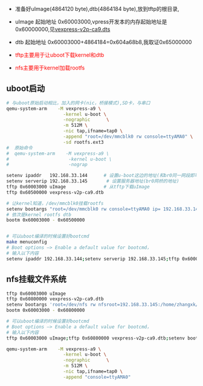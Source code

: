 - 准备好uImage(4864120 byte),dtb(4864184 byte),放到tftp的根目录,
- uImage 起始地址 0x60003000,vpress开发本的内存起始地址是0x60000000,见[vexpress-v2p-ca9.dts](设备树demo/vexpress-v2p-ca9.dts)
- dtb 起始地址 0x60003000+4864184=0x604a68b8,我取证0x65000000

- <font color=red>tftp主要用于让uboot下载kernel和dtb
- nfs主要用于kernel加载rootfs</font>
## uboot启动
```sh
# 与uboot原始启动相比，加入的网卡(nic，桥接模式),SD卡，与串口
qemu-system-arm    -M vexpress-a9 \
                     -kernel u-boot \
                     -nographic      \
                     -m 512M \
                     -nic tap,ifname=tap0 \
                     -append "root=/dev/mmcblk0 rw console=ttyAMA0" \
                     -sd rootfs.ext3
#  原始命令
#  qemu-system-arm    -M vexpress-a9 \
#                      -kernel u-boot \
#                      -nograp
```

```sh
setenv ipaddr   192.168.33.144      # 设置u-boot这边的地址(和br0同一网段即可)
setenv serverip 192.168.33.145       # 设置服务器地址(br0网桥的地址)
tftp 0x60003000 uImage              # 从tftp下载uImage
tftp 0x60500000 vexpress-v2p-ca9.dtb   

# 让kernel知道，/dev/mmcblk0挂载rootfs
setenv bootargs "root=/dev/mmcblk0 rw console=ttyAMA0 ip= 192.168.33.144"
# 依次是kernel rootfs dtb
bootm 0x60003000 - 0x60500000


# 可以uboot编译的时候设置好bootcmd
make menuconfig
# Boot options —> Enable a default value for bootcmd，
# 输入以下内容
setenv ipaddr 192.168.33.144;setenv serverip 192.168.33.145;tftp 0x60003000 uImage;tftp 0x60500000 vexpress-v2p-ca9.dtb;setenv bootargs 'root=/dev/mmcblk0 rw console=ttyAMA0 ip= 192.168.33.144';bootm 0x60003000 - 0x60500000;
```


## nfs挂载文件系统
 
```sh
tftp 0x60003000 uImage
tftp 0x60800000 vexpress-v2p-ca9.dtb
setenv bootargs 'root=/dev/nfs rw nfsroot=192.168.33.145:/home/zhangxk/project/linux/rootfs,proto=tcp,nfsvers=3,nolock init=/linuxrc ip=192.168.33.144 console=ttyAMA0'
bootm 0x60003000 - 0x60800000

# 可以uboot编译的时候设置好bootcmd
# Boot options —> Enable a default value for bootcmd，
# 输入以下内容
tftp 0x60003000 uImage;tftp 0x60800000 vexpress-v2p-ca9.dtb;setenv bootargs 'root=/dev/nfs rw nfsroot=192.168.33.145:/home/zhangxk/project/linux/rootfs,proto=tcp,nfsvers=3,nolock init=/linuxrc ip=192.168.33.144 console=ttyAMA0';bootm 0x60003000 - 0x60800000;

qemu-system-arm    -M vexpress-a9 \
                     -kernel u-boot \
                     -nographic      \
                     -m 512M \
                     -nic tap,ifname=tap0 \
                     -append "console=ttyAMA0"
```